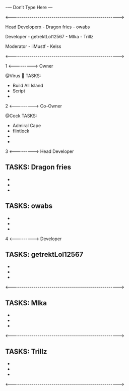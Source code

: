 -— Don’t Type Here —


<----------------------------------------------------->

Head Developerx - Dragon fries - owabs

Developer - getrektLol12567 - MIka - Trillz

Moderator - iiMustf - Kelss

<----------------------------------------------------->

1 <---------> Owner


@Virus :sparkler: TASKS:
- Build All Island
- Script 
-


2 <---------> Co-Owner

@Cock TASKS:
- Admiral Cape
- flintlock
- 
-

3 <---------> Head Developer

TASKS: Dragon fries
- 
- 
-
-

TASKS: owabs
- 
- 
-
-

4 <---------> Developer

TASKS: getrektLol12567
- 
- 
-
-

<----------------------------------------------------->

TASKS: MIka
- 
- 
-
-

<----------------------------------------------------->

TASKS: Trillz
- 
- 
-
-

<----------------------------------------------------->
